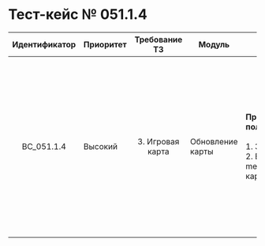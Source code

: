 # Тест-кейс № 051.1.4

| Идентификатор | Приоритет | Требование ТЗ | Модуль | Шаги тест-кейса | Ожидаемый результат |
| :---: | ----- | :---: | ----- | ----- | ----- |
|   BC\_051.1.4 |   Высокий | 3\. Игровая карта  | Обновление карты  |   **Проверка метода updateScene (Ошибка возвращения данных о пользователях в игре).** <br><br> 1\. Запустить проект и открыть браузер. <br>2\. Ввести в сторку браузера: “http://server/api/index.php?method=updateScene&token=50d003bbaf9da8fdde825a51148c27be&hash=*хэш карты\*“. |   Ошибка:<br>`705` \- невалидный токен. Пользователь не авторизован. <br><br>Ожидаемый ответ от сервера:<br>{ "result": "error",<br> "error": { <br>"code": 705, <br>"text": "User is not found" } }   |

 